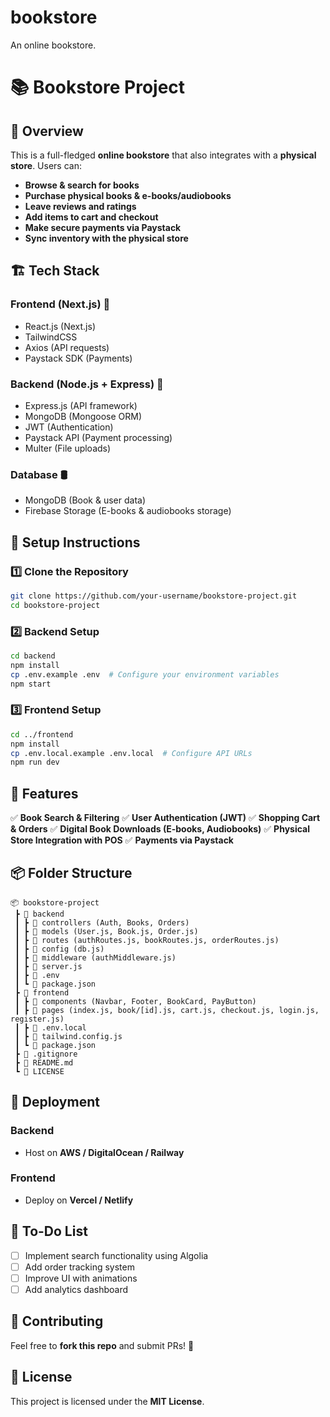 # bookstore
An online bookstore.

# 📚 Bookstore Project

## 🚀 Overview
This is a full-fledged **online bookstore** that also integrates with a **physical store**. Users can:
- **Browse & search for books**
- **Purchase physical books & e-books/audiobooks**
- **Leave reviews and ratings**
- **Add items to cart and checkout**
- **Make secure payments via Paystack**
- **Sync inventory with the physical store**

## 🏗️ Tech Stack
### **Frontend (Next.js) 📌**
- React.js (Next.js)
- TailwindCSS
- Axios (API requests)
- Paystack SDK (Payments)

### **Backend (Node.js + Express) 🔧**
- Express.js (API framework)
- MongoDB (Mongoose ORM)
- JWT (Authentication)
- Paystack API (Payment processing)
- Multer (File uploads)

### **Database 🛢️**
- MongoDB (Book & user data)
- Firebase Storage (E-books & audiobooks storage)

## 🔧 Setup Instructions
### **1️⃣ Clone the Repository**
```sh
git clone https://github.com/your-username/bookstore-project.git
cd bookstore-project
```

### **2️⃣ Backend Setup**
```sh
cd backend
npm install
cp .env.example .env  # Configure your environment variables
npm start
```

### **3️⃣ Frontend Setup**
```sh
cd ../frontend
npm install
cp .env.local.example .env.local  # Configure API URLs
npm run dev
```

## 🎯 Features
✅ **Book Search & Filtering**
✅ **User Authentication (JWT)**
✅ **Shopping Cart & Orders**
✅ **Digital Book Downloads (E-books, Audiobooks)**
✅ **Physical Store Integration with POS**
✅ **Payments via Paystack**

## 📦 Folder Structure
```
📦 bookstore-project
 ┣ 📂 backend
 ┃ ┣ 📂 controllers (Auth, Books, Orders)
 ┃ ┣ 📂 models (User.js, Book.js, Order.js)
 ┃ ┣ 📂 routes (authRoutes.js, bookRoutes.js, orderRoutes.js)
 ┃ ┣ 📂 config (db.js)
 ┃ ┣ 📂 middleware (authMiddleware.js)
 ┃ ┣ 📜 server.js
 ┃ ┣ 📜 .env
 ┃ ┗ 📜 package.json
 ┣ 📂 frontend
 ┃ ┣ 📂 components (Navbar, Footer, BookCard, PayButton)
 ┃ ┣ 📂 pages (index.js, book/[id].js, cart.js, checkout.js, login.js, register.js)
 ┃ ┣ 📜 .env.local
 ┃ ┣ 📜 tailwind.config.js
 ┃ ┗ 📜 package.json
 ┣ 📜 .gitignore
 ┣ 📜 README.md
 ┗ 📜 LICENSE
```

## 🚀 Deployment
### **Backend**
- Host on **AWS / DigitalOcean / Railway**

### **Frontend**
- Deploy on **Vercel / Netlify**

## 🎯 To-Do List
- [ ] Implement search functionality using Algolia
- [ ] Add order tracking system
- [ ] Improve UI with animations
- [ ] Add analytics dashboard

## 🎉 Contributing
Feel free to **fork this repo** and submit PRs! 🚀

## 📄 License
This project is licensed under the **MIT License**.

